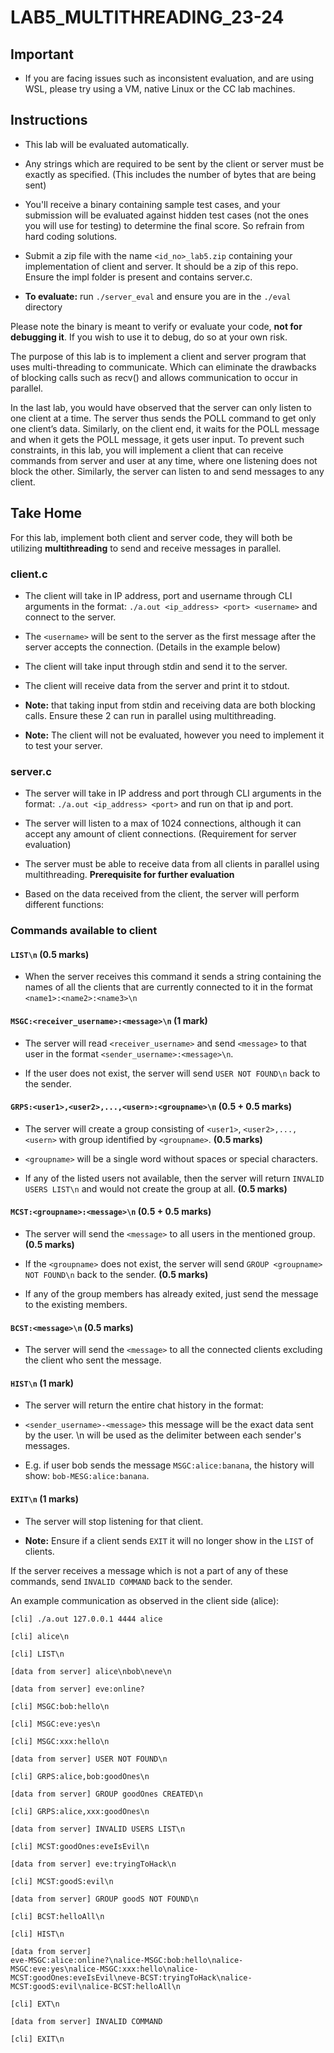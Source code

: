 # **LAB5_MULTITHREADING_23-24**
## Important
- If you are facing issues such as inconsistent evaluation, and are using WSL, please try using a VM, native Linux or the CC lab machines.
## **Instructions**

- This lab will be evaluated automatically.

- Any strings which are required to be sent by the client or server must
  be exactly as specified. (This includes the number of bytes that are
  being sent)

- You'll receive a binary containing sample test cases, and your
  submission will be evaluated against hidden test cases (not the ones
  you will use for testing) to determine the final score. So refrain
  from hard coding solutions.

- Submit a zip file with the name `<id_no>_lab5.zip` containing your
  implementation of client and server. It should be a zip of this repo.
  Ensure the impl folder is present and contains server.c.
  
- **To evaluate:** run `./server_eval` and ensure you are in the `./eval` directory

Please note the binary is meant to verify or evaluate your code, **not
for debugging it**. If you wish to use it to debug, do so at your own
risk.

The purpose of this lab is to implement a client and server program that
uses multi-threading to communicate. Which can eliminate the drawbacks
of blocking calls such as recv() and allows communication to occur in
parallel.

In the last lab, you would have observed that the server can only listen
to one client at a time. The server thus sends the POLL command to get
only one client’s data. Similarly, on the client end, it waits for the
POLL message and when it gets the POLL message, it gets user input. To
prevent such constraints, in this lab, you will implement a client that
can receive commands from server and user at any time, where one
listening does not block the other. Similarly, the server can listen to
and send messages to any client.

## **Take Home**

For this lab, implement both client and server code, they will both be
utilizing **multithreading** to send and receive messages in parallel.

### **client.c**

- The client will take in IP address, port and username through CLI
  arguments in the format: `./a.out <ip_address> <port> <username>`
  and connect to the server.

- The `<username>` will be sent to the server as the first message after
  the server accepts the connection. (Details in the example below)

- The client will take input through stdin and send it to the server.

- The client will receive data from the server and print it to stdout.

- **Note:** that taking input from stdin and receiving data are both
  blocking calls. Ensure these 2 can run in parallel using
  multithreading.

- **Note:** The client will not be evaluated, however you need to
  implement it to test your server.

### **server.c**

- The server will take in IP address and port through CLI arguments in
  the format: `./a.out <ip_address> <port>` and run on that ip and
  port.

- The server will listen to a max of 1024 connections, although it can accept any amount of
  client connections. (Requirement for server evaluation)

- The server must be able to receive data from all clients in parallel
  using multithreading. **Prerequisite for further evaluation**

- Based on the data received from the client, the server will perform
  different functions:

### **Commands available to client**

#### **`LIST\n` (0.5 marks)**

- When the server receives this command it sends a string containing the
  names of all the clients that are currently connected to it in the
  format `<name1>:<name2>:<name3>\n`

#### **`MSGC:<receiver_username>:<message>\n` (1 mark)**

- The server will read `<receiver_username>` and send `<message>` to
  that user in the format `<sender_username>:<message>\n`.

- If the user does not exist, the server will send `USER NOT FOUND\n` back
  to the sender.

#### **`GRPS:<user1>,<user2>,...,<usern>:<groupname>\n` (0.5 + 0.5 marks)**

- The server will create a group consisting of `<user1>`,
  `<user2>,...,<usern>` with group identified by `<groupname>`. **(0.5
  marks)**

- `<groupname>` will be a single word without spaces or special characters.

- If any of the listed users not available, then the server will return
  `INVALID USERS LIST\n` and would not create the group at all. **(0.5
  marks)**

#### **`MCST:<groupname>:<message>\n` (0.5 + 0.5 marks)**

- The server will send the `<message>` to all users in the mentioned
  group. **(0.5 marks)**

- If the `<groupname>` does not exist, the server will send `GROUP <groupname> NOT FOUND\n` back to the sender. **(0.5 marks)**

- If any of the group members has already exited, just send the message
  to the existing members.

#### **`BCST:<message>\n` (0.5 marks)**

- The server will send the `<message>` to all the connected clients
  excluding the client who sent the message.

#### **`HIST\n` (1 mark)**

- The server will return the entire chat history in the format:

- `<sender_username>-<message>` this message will be the exact data
  sent by the user. \n will be used as the delimiter between each
  sender's messages.

- E.g. if user bob sends the message `MSGC:alice:banana`, the history will
  show: `bob-MESG:alice:banana`.

#### **`EXIT\n` (1 marks)**

- The server will stop listening for that client.

- **Note:** Ensure if a client sends `EXIT` it will no longer show in the
  `LIST` of clients.

If the server receives a message which is not a part of any of these
commands, send `INVALID COMMAND` back to the sender.

An example communication as observed in the client side (alice):

```
[cli] ./a.out 127.0.0.1 4444 alice

[cli] alice\n

[cli] LIST\n

[data from server] alice\nbob\neve\n

[data from server] eve:online?

[cli] MSGC:bob:hello\n

[cli] MSGC:eve:yes\n

[cli] MSGC:xxx:hello\n

[data from server] USER NOT FOUND\n

[cli] GRPS:alice,bob:goodOnes\n

[data from server] GROUP goodOnes CREATED\n

[cli] GRPS:alice,xxx:goodOnes\n

[data from server] INVALID USERS LIST\n

[cli] MCST:goodOnes:eveIsEvil\n

[data from server] eve:tryingToHack\n

[cli] MCST:goodS:evil\n

[data from server] GROUP goodS NOT FOUND\n

[cli] BCST:helloAll\n

[cli] HIST\n

[data from server]
eve-MSGC:alice:online?\nalice-MSGC:bob:hello\nalice-MSGC:eve:yes\nalice-MSGC:xxx:hello\nalice-MCST:goodOnes:eveIsEvil\neve-BCST:tryingToHack\nalice-MCST:goodS:evil\nalice-BCST:helloAll\n

[cli] EXT\n

[data from server] INVALID COMMAND

[cli] EXIT\n
```
